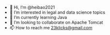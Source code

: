 - 👋 Hi, I’m @heibao2021
- 👀 I’m interested in legal and data science topics
- 🌱 I’m currently learning Java 
- 💞️ I’m looking to collaborate on Apache Tomcat
- 📫 How to reach me 23klicks@gmail.com

<!---
heibao2021/heibao2021 is a ✨ special ✨ repository because its `README.md` (this file) appears on your GitHub profile.
You can click the Preview link to take a look at your changes.
--->
